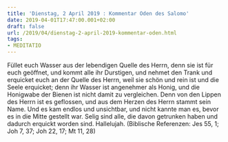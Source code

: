 ```yaml
---
title: 'Dienstag, 2 April 2019 : Kommentar Oden des Salomo'
date: 2019-04-01T17:47:00.001+02:00
draft: false
url: /2019/04/dienstag-2-april-2019-kommentar-oden.html
tags: 
- MEDITATIO
---
```


Füllet euch Wasser aus der lebendigen Quelle des Herrn, denn sie ist für euch geöffnet, und kommt alle ihr Durstigen, und nehmet den Trank und erquicket euch an der Quelle des Herrn, weil sie schön und rein ist und die Seele erquicket; denn ihr Wasser ist angenehmer als Honig, und die Honigwabe der Bienen ist nicht damit zu vergleichen. Denn von den Lippen des Herrn ist es geflossen, und aus dem Herzen des Herrn stammt sein Name. Und es kam endlos und unsichtbar, und nicht kannte man es, bevor es in die Mitte gestellt war. Selig sind alle, die davon getrunken haben und dadurch erquickt worden sind. Hallelujah. (Biblische Referenzen: Jes 55, 1; Joh 7, 37; Joh 22, 17; Mt 11, 28)